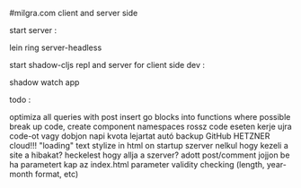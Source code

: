 #milgra.com client and server side

start server :

lein ring server-headless

start shadow-cljs repl and server for client side dev :

shadow watch app

todo :

optimiza all queries with post
insert go blocks into functions where possible
break up code, create component namespaces
rossz code eseten kerje ujra code-ot vagy dobjon napi kvota lejartat
autó backup GitHub
HETZNER cloud!!!
"loading" text stylize in html on startup
szerver nelkul hogy kezeli a site a hibakat?
heckelest hogy allja a szerver?
adott post/comment jojjon be ha parametert kap az index.html
parameter validity checking (length, year-month format, etc)